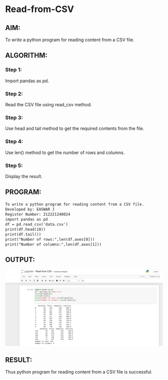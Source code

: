 # Read-from-CSV
## AIM:
To write a python program for reading content from a CSV file.

## ALGORITHM:
### Step 1:
Import pandas as pd.

### Step 2:
Read the CSV file using read_csv method.

### Step 3:
Use head and tail method to get the required contents from the file.

### Step 4:
Use len() method to get the number of rows and columns.

### Step 5:
Display the result.

## PROGRAM:
```
To write a python program for reading content from a CSV file.
Developed by: EASWAR J
Register Number: 212221240024
import pandas as pd
df = pd.read_csv('data.csv')
print(df.head(10))
print(df.tail())
print("Number of rows:",len(df.axes[0]))
print("Number of columns:",len(df.axes[1]))
```
## OUTPUT:
![](csv.png)

## RESULT:
Thus python program for reading content from a CSV file is successful.